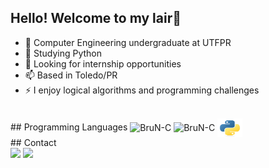 ## Hello! Welcome to my lair👋
- 🔭 Computer Engineering undergraduate at UTFPR
- 🌱 Studying Python
- 🤔 Looking for internship opportunities
- 📫 Based in Toledo/PR
- ⚡ I enjoy logical algorithms and programming challenges
<div style="display: inline_block"><br>
## Programming Languages     
          
  <img align="center" alt="BruN-C" height="30" width="40" src="https://cdn.jsdelivr.net/gh/devicons/devicon@latest/icons/c/c-plain.svg">
  <img align="center" alt="BruN-C" height="30" width="40" src="https://cdn.jsdelivr.net/gh/devicons/devicon@latest/icons/cplusplus/cplusplus-original.svg">
  <img align="center" alt="BruN-Python" height="30" width="40" src="https://raw.githubusercontent.com/devicons/devicon/master/icons/python/python-original.svg">
</div>
## Contact
 
<div> 
  <a href = "mailto:brunoro.gabriel01@gmail.com"><img src="https://img.shields.io/badge/Gmail-D14836?style=for-the-badge&logo=gmail&logoColor=white" target="_blank"></a>
  <a href="https://www.linkedin.com/in/gabriel-brunoro" target="_blank"><img src="https://img.shields.io/badge/-LinkedIn-%230077B5?style=for-the-badge&logo=linkedin&logoColor=white" target="_blank"></a> 
  
</div>

